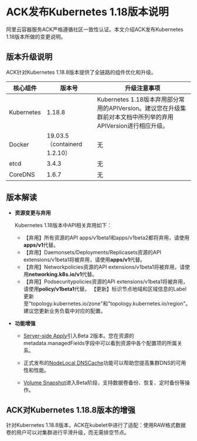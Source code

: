# ACK发布Kubernetes 1.18版本说明

阿里云容器服务ACK严格遵循社区一致性认证。本文介绍ACK发布Kubernetes 1.18版本所做的变更说明。

## 版本升级说明

ACK针对Kubernetes 1.18.8版本提供了全链路的组件优化和升级。

|核心组件|版本号|升级注意事项|
|----|---|------|
|Kubernetes|1.18.8|Kubernetes 1.18版本弃用部分常用的APIVersion。建议您在升级集群前对本文档中所列举的弃用APIVersion进行相应升级。|
|Docker|19.03.5（containerd 1.2.10）|无|
|etcd|3.4.3|无|
|CoreDNS|1.6.7|无|

## 版本解读

-   **资源变更与弃用**

    Kubernetes 1.18版本中API相关弃用如下：

    -   【弃用】所有资源的API apps/v1beta1和apps/v1beta2都将弃用，请使用**apps/v1**代替。
    -   【弃用】Daemonsets/Deployments/Replicasets资源的API extensions/v1beta1将被弃用，请使用**apps/v1**代替。
    -   【弃用】Networkpolicies资源的API extensions/v1beta1将被弃用，请使用**networking.k8s.io/v1**代替。
    -   【弃用】Podsecuritypolicies资源的API extensions/v1beta1将被弃用，请使用**policy/v1beta1**代替。
    【更新】标识节点地域和区域信息的Label更新至"topology.kubernetes.io/zone"和"topology.kubernetes.io/region"。建议您更新业务负载中对应的配置。

-   **功能增强**
    -   [Server-side Apply](https://kubernetes.io/blog/2020/04/01/kubernetes-1.18-feature-server-side-apply-beta-2/)引入Beta 2版本。您在资源的metadata.managedFields字段中可以看到资源中各个配置项的所属关系。

    -   正式发布的[NodeLocal DNSCache](https://kubernetes.io/docs/tasks/administer-cluster/nodelocaldns/)功能可以帮助您提高集群DNS的可用性和性能。

    -   [Volume Snapshot](https://kubernetes.io/docs/concepts/storage/volume-snapshots/)进入Beta阶段，支持数据卷备份、恢复、定时备份等操作。

## ACK对Kubernetes 1.18.8版本的增强

针对Kubernetes 1.18.8版本，ACK在kubelet中进行了适配：使用RAW格式数据卷的用户可以对集群进行平滑升级，而无需排空节点。

